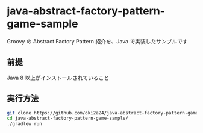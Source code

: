 # java-abstract-factory-pattern-game-sample
Groovy の Abstract Factory Pattern 紹介を、Java で実装したサンプルです

## 前提
Java 8 以上がインストールされていること

## 実行方法
```bash
git clone https://github.com/oki2a24/java-abstract-factory-pattern-game-sample.git
cd java-abstract-factory-pattern-game-sample/
./gradlew run
```
